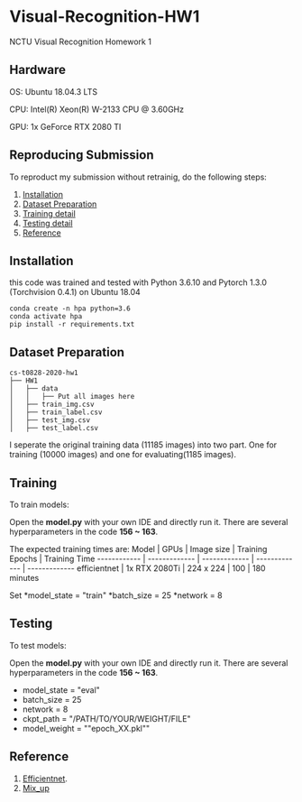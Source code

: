 # Visual-Recognition-HW1
NCTU Visual Recognition Homework 1

## Hardware
OS: Ubuntu 18.04.3 LTS

CPU: Intel(R) Xeon(R) W-2133 CPU @ 3.60GHz

GPU: 1x GeForce RTX 2080 TI

## Reproducing Submission
To reproduct my submission without retrainig, do the following steps:
1. [Installation](#installation)
2. [Dataset Preparation](#Dataset-Preparation)
3. [Training detail](#Training)
4. [Testing detail](#Testing)
5. [Reference](#Reference)

## Installation

this code was trained and tested with Python 3.6.10 and Pytorch 1.3.0 (Torchvision 0.4.1) on Ubuntu 18.04

```
conda create -n hpa python=3.6
conda activate hpa
pip install -r requirements.txt
```

## Dataset Preparation
```
cs-t0828-2020-hw1
├── HW1
│   ├── data
│   │   ├── Put all images here
│   ├── train_img.csv
│   ├── train_label.csv
│   ├── test_img.csv
│   ├── test_label.csv

```
I seperate the original training data (11185 images) into two part. One for training (10000 images) and one for evaluating(1185 images). 

## Training
To train models:

Open the **model.py** with your own IDE and directly run it. 
There are several hyperparameters in the code **156 ~ 163**.

The expected training times are:
Model | GPUs | Image size | Training Epochs | Training Time
------------ | ------------- | ------------- | ------------- | -------------
efficientnet | 1x RTX 2080Ti | 224 x 224 | 100 | 180 minutes

Set *model_state = "train"
    *batch_size = 25
    *network = 8


## Testing
To test models:

Open the **model.py** with your own IDE and directly run it. 
There are several hyperparameters in the code **156 ~ 163**.

*  model_state = "eval" 
*  batch_size = 25
*  network = 8
*  ckpt_path = "/PATH/TO/YOUR/WEIGHT/FILE"
*  model_weight = ""epoch_XX.pkl""

## Reference
1. [Efficientnet](https://github.com/lukemelas/EfficientNet-PyTorch).
2. [Mix_up](https://github.com/facebookresearch/mixup-cifar10)
